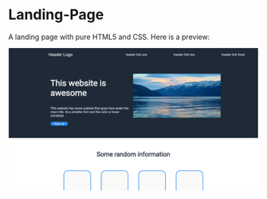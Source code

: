 # Landing-Page

A landing page with pure HTML5 and CSS. 
Here is a preview:

![Screenshot](https://github.com/conwayn816/Landing-Page/blob/main/images/TopofPage.png)
